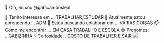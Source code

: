 👋 Olá, eu sou @gabicamposleal

👀 Tenho interesse em ... TRABALHAR,ESTUDAR
🌱 Atualmente estou aprendendo ... ADM
💞️ Estou buscando colaborar em ... VARIAS COISAS 
📫 Como me encontrar ... EM CASA TRABALHO E ESCOLA 
😄 Pronomes: ...GABIZINHA 
⚡ Curiosidade: ..GOSTO DE TRABALHER E SAIR 
![](https://media.tenor.com/Llwd5L_Ly6kAAAAM/so-gabriela-mulher.gif)
